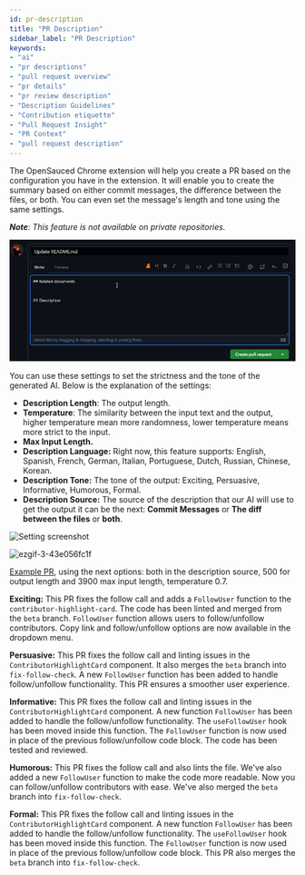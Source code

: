 ```yaml
---
id: pr-description
title: "PR Description"
sidebar_label: "PR Description"
keywords: 
- "ai" 
- "pr descriptions" 
- "pull request overview" 
- "pr details" 
- "pr review description" 
- "Description Guidelines" 
- "Contribution etiquette" 
- "Pull Request Insight" 
- "PR Context" 
- "pull request description" 
---
```


The OpenSauced Chrome extension will help you create a PR based on the configuration you have in the extension. It will enable you to create the summary based on either commit messages, the difference between the files, or both. You can even set the message's length and tone using the same settings.

_**Note**: This feature is not available on private repositories._

![generate pr description](../../../static/gif/pr-description.gif)

You can use these settings to set the strictness and the tone of the generated AI. Below is the explanation of the settings:

- **Description Length**: The output length.
- **Temperature**: The similarity between the input text and the output, higher temperature mean more randomness, lower temperature means more strict to the input.
- **Max Input Length.**
- **Description Language:** Right now, this feature supports: English, Spanish, French, German, Italian, Portuguese, Dutch, Russian, Chinese, Korean.
- **Description Tone:** The tone of the output: Exciting, Persuasive, Informative, Humorous, Formal.
- **Description Source:** The source of the description that our AI will use to get the output it can be the next: **Commit Messages** or **The diff between the files** or **both**.

![Setting screenshot](https://user-images.githubusercontent.com/18273833/241760972-aa10eabe-3c01-4921-956a-ab85bada1575.png)

![ezgif-3-43e056fc1f](https://github.com/open-sauced/docs.opensauced.pizza/assets/18273833/fa19fa8e-e652-461c-8df4-6e959c9b9943)

[Example PR](https://github.com/open-sauced/insights/pull/1197), using the next options: both in the description source, 500 for output length and 3900 max input length, temperature 0.7.

**Exciting:** This PR fixes the follow call and adds a `FollowUser` function to the `contributor-highlight-card`. The code has been linted and merged from the `beta` branch. `FollowUser` function allows users to follow/unfollow contributors. Copy link and follow/unfollow options are now available in the dropdown menu.

**Persuasive:** This PR fixes the follow call and linting issues in the `ContributorHighlightCard` component. It also merges the `beta` branch into `fix-follow-check`. A new `FollowUser` function has been added to handle follow/unfollow functionality. This PR ensures a smoother user experience.

**Informative:** This PR fixes the follow call and linting issues in the `ContributorHighlightCard` component. A new function `FollowUser` has been added to handle the follow/unfollow functionality. The `useFollowUser` hook has been moved inside this function. The `FollowUser` function is now used in place of the previous follow/unfollow code block. The code has been tested and reviewed.

**Humorous:** This PR fixes the follow call and also lints the file. We've also added a new `FollowUser` function to make the code more readable. Now you can follow/unfollow contributors with ease. We've also merged the `beta` branch into `fix-follow-check`.

**Formal:** This PR fixes the follow call and linting issues in the `ContributorHighlightCard` component. A new function `FollowUser` has been added to handle the follow/unfollow functionality. The `useFollowUser` hook has been moved inside this function. The `FollowUser` function is now used in place of the previous follow/unfollow code block. This PR also merges the `beta` branch into `fix-follow-check`.
